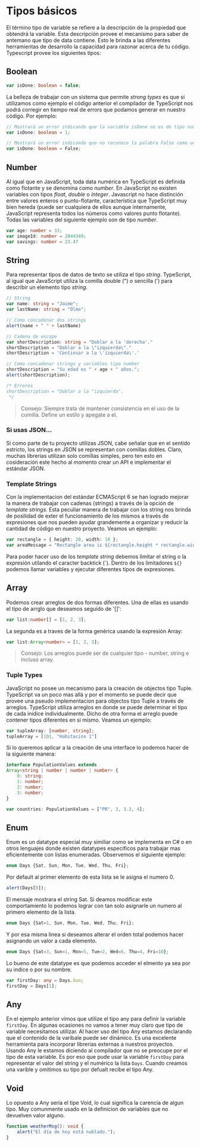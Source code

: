 # Tipos básicos
El término tipo de variable se refiere a la descripción de la propiedad que obtendrá la variable. Esta descripción provee el mecanismo para saber de antemano que tipo de data contiene. Esto le brinda a las diferentes herramientas de desarrollo la capacidad para razonar acerca de tu código. Typescript provee los siguientes tipos:

## Boolean

```typescript
var isDone: boolean = false;
```
La belleza de trabajar con un sistema que permite *strong types* es que si utilizamos como ejemplo el código anterior el compilador de TypeScript nos podrá corregir en tiempo real de errors que podamos generar en nuestro código. Por ejemplo: 

```typescript
// Mostrará un error indicando que la variable isDone no es de tipo numérica.
var isDone: boolean = 1;

// Mostrará un error indicando que no reconoce la palabra False como una propiedad booleana.
var isDone: boolean = False;
```

## Number
Al igual que en JavaScript, toda data numérica en TypeScript es definida como flotante y se denomina como *number*. En JavaScript no existen variables con tipos *float*, *double* o *integer*. Javascript no hace distinción entre valores enteros o punto-flotante, característica que TypeScript muy bien hereda (puede ser cualquiera de ellos aunque internamente, JavaScript representa todos los números como valores punto flotante). Todas las variables del siguiente ejemplo son de tipo *number*.

```typescript
var age: number = 33;
var imageId: number = 2844349;
var savings: number = 23.47
```

## String
Para representar tipos de datos de texto se utiliza el tipo *string*. TypeScript, al igual que JavaScript utiliza la comilla double (") o sencilla (') para describir un elemento tipo *string*.

```typescript
// String
var name: string = "Jaime";
var lastName: string = "Olmo";

// Como concadenar dos strings
alert(name + " " + lastName)

// Cadena de escape 
var shortDescription: string = "Doblar a la 'derecha'."
shortDescription = "Doblar a la \"izquierda\"."
shortDescription = 'Continuar a la \'izquierda\'.'

// Como concadenar strings y variables tipo number
shortDescription = "Su edad es " + age + " años.";
alert(shortDescription);

/* Errores
shortDescription = "Doblar a la "izquierda".
 */
```

> Consejo: Siempre trata de mantener consistencia en el uso de la comilla. Define un estilo y apegate a el.

### Si usas JSON...
Si como parte de tu proyecto utilizas JSON, cabe señalar que en el sentido estricto, los strings en JSON se representan con comillas dobles. Claro, muchas librerias utilizan solo comillas simples, pero ten esto en cosideración este hecho al momento crear un API e implementar el estándar JSON.

### Template Strings
Con la implementacion del estándar ECMAScript 6 se han logrado mejorar la manera de trabajar con cadenas (strings) a través de la opción de *template strings*. Esta peculiar manera de trabajar con los string nos brinda de posilidad de exter el funcionamiento de los mismos a través de expresiones que nos pueden ayudar grandemente a organizar y reducir la cantidad de código en nuestro proyecto. Veamos un ejemplo:

```typescript
var rectangle = { height: 20, width: 10 };
var areaMessage = "Rectangle area is ${rectangle.height * rectangle.width}";
```

Para poder hacer uso de los *template string* debemos limitar el string o la expresión utilando el caracter backtick (\`). Dentro de los limitadores `${}` podemos llamar variables y ejecutar diferentes tipos de expresiones.

## Array
Podemos crear arreglos de dos formas diferentes. Una de ellas es usando el tipo de arrglo que deseamos seguido de '[]':

```typescript
var list:number[] = [1, 2, 3];
```

La segunda es a traves de la forma genérica usando la expresión Array<elemType>:

```typescript
var list:Array<number> = [1, 2, 3];
```

> Consejo: Los arreglos puede ser de cualquier tipo - number, string e incluso array. 

### Tuple Types
JavaScript no posee un mecanismo para la creación de objectos tipo Tuple. TypeScript va un poco mas allá y por el momento se puede decir que provee una pseudo implementacion para objectos tipo Tuple a través de arreglos. TypeScript utiliza arreglos en donde se puede determinar el tipo de cada inidice individualmente. Dicho de otra forma el arreglo puede contener tipos diferentes en si mismo. Veamos un ejemplo:

```typescript
var tupleArray: [number, string];
tupleArray = [101, "Habitacion 1"]
```

Si lo queremos aplicar a la creación de una interface lo podemos hacer de la siguiente manera:

```typescript
interface PopulationValues extends 
Array<string | number | number | number> {
	0: string;
	1: number;
	2: number;
	3: number;
}	

var countries: PopulationValues = ["PR", 3, 3.2, 4];
```

## Enum
Enum es un datatype especial muy similiar como se implementa en C# o en otros lenguajes donde existen datatypes especificos para trabajar mas eficientemente con listas enumeradas. Observemos el siguiente ejemplo:

```typescript
enum Days {Sat, Sun, Mon, Tue, Wed, Thu, Fri};
```

Por default al primer elemento de esta lista se le asigna el numero 0. 

```typescript
alert(Days[0]);
```

El mensaje mostrara el string Sat. Si deamos modificar este comportamiento lo podemos lograr con tan solo asignarle un numero al primero elemento de la lista.

```typescript
enum Days {Sat=1, Sun, Mon, Tue, Wed, Thu, Fri};
```

Y por esa misma linea si deseamos alterar el orden total podemos hacer asignando un valor a cada elemento.

```typescript
enum Days {Sat=3, Sun=1, Mon=5, Tue=2, Wed=6, Thu=4, Fri=10};
```

Lo bueno de este datatype es que podemos acceder el elmento ya sea por su indice o por su nombre.

```typescript 
var firstDay: any = Days.Sun;
firstDay = Days[1];
```

## Any
En el ejemplo anterior vimos que utilize el tipo any para definir la variable `firstDay`. En algunas ocasiones no vamos a tener muy claro que tipo de variable necesitamos utilizar. Al hacer uso del tipo Any estamos declarando que el contenido de la varibale puede ser dinámico. Es una excelente herramienta para incorporar librerias externas a nuestros proyectos. Usando Any le estamos diciendo al compilador que no se preocupe por el tipo de esta variable. Es por eso que pude usar la variable `firstDay` para representar el valor del string y el numérico la lista `Days`.
Cuando creamos una varible y omitimos su tipo por defualt recibe el tipo Any.

## Void
Lo opuesto a Any seria el tipe Void, lo cual significa la carencia de algun tipo. Muy comunmente usado en la definicion de variables que no devuelven valor alguno.

```typescript
function weatherMsg(): void {
    alert("El día de hoy está nublado.");
}
```
